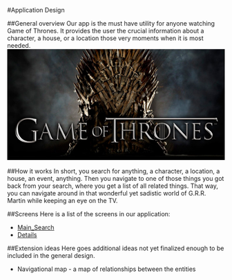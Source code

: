#Application Design

##General overview
Our app is the must have utility for anyone watching Game of Thrones. It provides the user the crucial information about a character, a house, or a location those very moments when it is most needed.
![GameOfThrones](game-of-thrones-logo.jpeg)

##How it works
In short, you search for anything, a character, a location, a house, an event, anything. Then you navigate to one of those things you got back from your search, where you get a list of all related things. That way, you can navigate around in that wonderful yet sadistic world of G.R.R. Martin while keeping an eye on the TV.


##Screens
Here is a list of the screens in our application:

* [Main_Search]
* [Details]


[Main_Search]:MAIN_SEARCH.md
[details]:DETAILS.md


##Extension ideas
Here goes additional ideas not yet finalized enough to be included in the general design.

* Navigational map - a map of relationships between the entities
